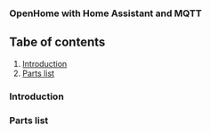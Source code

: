 ### OpenHome with Home Assistant and MQTT
## Tabe of contents

1. [Introduction](#indroduction)
2. [Parts list](#partslist)

### Introduction

### Parts list
